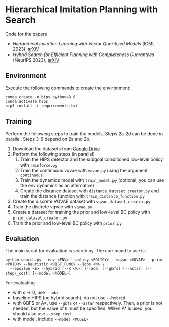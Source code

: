 Hierarchical Imitation Planning with Search
======
Code for the papers  
- *Hierarchical Imitation Learning with Vector Quantized Models* (ICML 2023), [arXiV](https://arxiv.org/abs/2301.12962) 
- *Hybrid Search for Efficient Planning with Completeness Guarantees* (NeurIPS 2023), [arXiV](https://arxiv.org/abs/2310.12819)

Environment
------------
Execute the following commands to create the environment:
```
conda create -n hips python=3.9
conda activate hips
pip3 install -r requirements.txt
```

Training
------------
Perform the following steps to train the models. Steps 2a-2d can be done in parallel. Steps 3-6 depend on 2a and 2b.
1) Download the datasets from [Google Drive](https://drive.google.com/drive/folders/1h4wU48vO9PX-RLzwfzV6KOBJbKLNLYPD) 
2) Perform the following steps (in parallel)
   1) Train the HIPS detector and the subgoal conditioned low-level policy with `reinforce.py`
   2) Train the continuous vqvae with `vqvae.py` using the argument `--continuous`
   3) Train the dynamics model with `train_model.py` (optional, you can use the env dynamics as an alternative) 
   4) Create the distance dataset with `distance_dataset_creator.py` and train the distance function with `train_distance_function.py`
4) Create the discrete VQVAE dataset with `vqvae_dataset_creator.py`
5) Train the discrete vqvae with `vqvae.py`
6) Create a dataset for training the prior and low-level BC policy with `prior_dataset_creator.py`
7) Train the prior and low-level BC policy with `prior.py`

Evaluation
------------
The main script for evaluation is search.py. The command to use is:
```
python search.py --env <ENV> --policy <POLICY> --vqvae <VQVAE> --prior <PRIOR> --heuristic <DIST_FUNC> --jobs <N> \
  --epsilon <E> --hybrid [--K <K>] [--ada] [--gbfs] [--astar] [--step\_cost] [--model <MODEL>]
```

For evaluating
- with $\varepsilon \to 0$, use `--ada`
- baseline HIPS (no hybrid search), do not use `--hybrid`
- with GBFS or A*, use `--gbfs` or `--astar` respectively. Then, a prior is not needed, but the value of `K` must be specified. When A* is used, you should also use `--step_cost`
- with model, include `--model <MODEL>`

